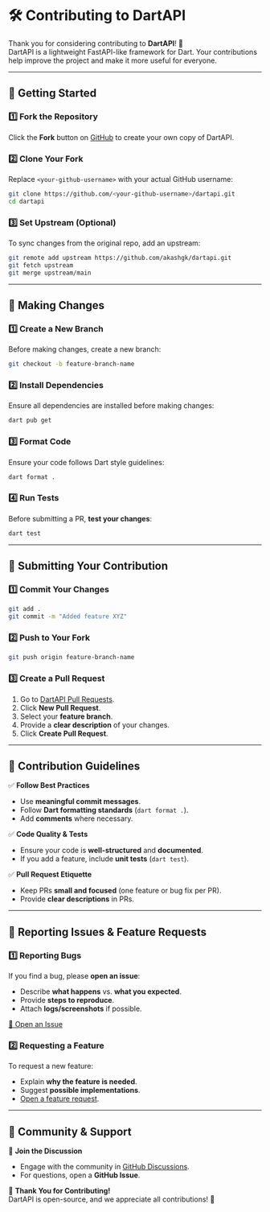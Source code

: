 # 🛠 Contributing to DartAPI

Thank you for considering contributing to **DartAPI**! 🚀  
DartAPI is a lightweight FastAPI-like framework for Dart. Your contributions help improve the project and make it more useful for everyone.

---

## 📌 Getting Started

### **1️⃣ Fork the Repository**
Click the **Fork** button on [GitHub](https://github.com/akashgk/dartapi) to create your own copy of DartAPI.

### **2️⃣ Clone Your Fork**
Replace `<your-github-username>` with your actual GitHub username:

```sh
git clone https://github.com/<your-github-username>/dartapi.git
cd dartapi
```

### **3️⃣ Set Upstream (Optional)**
To sync changes from the original repo, add an upstream:

```sh
git remote add upstream https://github.com/akashgk/dartapi.git
git fetch upstream
git merge upstream/main
```

---

## 📌 Making Changes

### **1️⃣ Create a New Branch**
Before making changes, create a new branch:

```sh
git checkout -b feature-branch-name
```

### **2️⃣ Install Dependencies**
Ensure all dependencies are installed before making changes:

```sh
dart pub get
```

### **3️⃣ Format Code**
Ensure your code follows Dart style guidelines:

```sh
dart format .
```

### **4️⃣ Run Tests**
Before submitting a PR, **test your changes**:

```sh
dart test
```

---

## 📌 Submitting Your Contribution

### **1️⃣ Commit Your Changes**
```sh
git add .
git commit -m "Added feature XYZ"
```

### **2️⃣ Push to Your Fork**
```sh
git push origin feature-branch-name
```

### **3️⃣ Create a Pull Request**
1. Go to [DartAPI Pull Requests](https://github.com/akashgk/dartapi/pulls).
2. Click **New Pull Request**.
3. Select your **feature branch**.
4. Provide a **clear description** of your changes.
5. Click **Create Pull Request**.

---

## 📌 Contribution Guidelines

✅ **Follow Best Practices**  
- Use **meaningful commit messages**.  
- Follow **Dart formatting standards** (`dart format .`).  
- Add **comments** where necessary.  

✅ **Code Quality & Tests**  
- Ensure your code is **well-structured** and **documented**.  
- If you add a feature, include **unit tests** (`dart test`).  

✅ **Pull Request Etiquette**  
- Keep PRs **small and focused** (one feature or bug fix per PR).  
- Provide **clear descriptions** in PRs.  

---

## 📌 Reporting Issues & Feature Requests

### **1️⃣ Reporting Bugs**
If you find a bug, please **open an issue**:
- Describe **what happens** vs. **what you expected**.
- Provide **steps to reproduce**.
- Attach **logs/screenshots** if possible.

[📝 Open an Issue](https://github.com/akashgk/dartapi/issues/new)

### **2️⃣ Requesting a Feature**
To request a new feature:
- Explain **why the feature is needed**.
- Suggest **possible implementations**.
- [Open a feature request](https://github.com/akashgk/dartapi/issues/new?template=feature_request.md).

---

## 📌 Community & Support

💬 **Join the Discussion**  
- Engage with the community in [GitHub Discussions](https://github.com/akashgk/dartapi/discussions).
- For questions, open a **GitHub Issue**.

💙 **Thank You for Contributing!**  
DartAPI is open-source, and we appreciate all contributions! 🚀  
